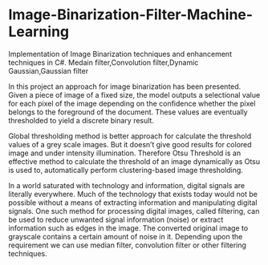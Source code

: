 # Image-Binarization-Filter-Machine-Learning
Implementation of Image Binarization techniques and enhancement techniques in C#. Medain filter,Convolution filter,Dynamic Gaussian,Gaussian filter


In this project an approach for image binarization has been presented. Given a piece of image of a fixed size, the model outputs a selectional value for each pixel of the image depending on the confidence whether the pixel belongs to the foreground of the document. These values are eventually thresholded to yield a discrete binary result.

Global thresholding method is better approach for calculate the threshold values of a grey scale images. But it doesn’t give good results for colored image and under intensity illumination. Therefore Otsu Threshold is an effective method to calculate the threshold of an image dynamically as Otsu is used to, automatically perform clustering-based image thresholding. 

In a world saturated with technology and information, digital signals are literally everywhere. Much of the technology that exists today would not be possible without a means of extracting information and manipulating digital signals. One such method for processing digital images, called filtering, can be used to reduce unwanted signal information (noise) or extract information such as edges in the image.                            The converted original image to grayscale contains a certain amount of noise in it. Depending upon the requirement we can use median filter, convolution filter or other filtering techniques. 
